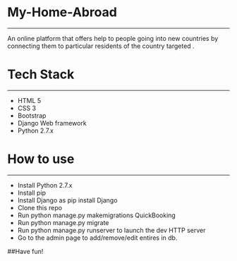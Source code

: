 # My-Home-Abroad
-------------
An online platform that offers help to people going into new countries by connecting them to particular residents of the country targeted .

# Tech Stack
--------------
* HTML 5
* CSS 3
* Bootstrap
* Django Web framework
* Python 2.7.x

# How to use
-------------
* Install Python 2.7.x
* Install pip
* Install Django as pip install Django
* Clone this repo
* Run python manage.py makemigrations QuickBooking
* Run python manage.py migrate
* Run python manage.py runserver to launch the dev HTTP server
* Go to the admin page to add/remove/edit entires in db.

##Have fun!
